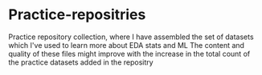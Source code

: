 # Practice-repositries
Practice repository collection, where I have assembled the set of datasets which I've used to learn more about EDA stats and ML
The content and quality of these files might improve with the increase in the total count of the practice datasets added in the repositry

